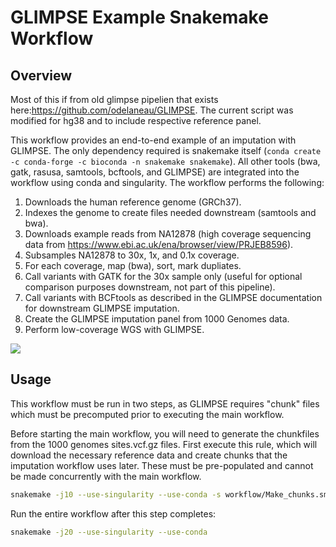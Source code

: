 # GLIMPSE Example Snakemake Workflow

## Overview

Most of this if from old glimpse pipelien that exists here:https://github.com/odelaneau/GLIMPSE. The current script was modified for hg38 and to include respective reference panel. 

This workflow provides an end-to-end example of an imputation with GLIMPSE. The only dependency required is snakemake itself (`conda create -c conda-forge -c bioconda -n snakemake snakemake`). All other tools (bwa, gatk, rasusa, samtools, bcftools, and GLIMPSE) are integrated into the workflow using conda and singularity. The workflow performs the following:

1. Downloads the human reference genome (GRCh37).
2. Indexes the genome to create files needed downstream (samtools and bwa).
3. Downloads example reads from NA12878 (high coverage sequencing data from https://www.ebi.ac.uk/ena/browser/view/PRJEB8596).
4. Subsamples NA12878 to 30x, 1x, and 0.1x coverage.
5. For each coverage, map (bwa), sort, mark dupliates.
6. Call variants with GATK for the 30x sample only (useful for optional comparison purposes downstream, not part of this pipeline).
7. Call variants with BCFtools as described in the GLIMPSE documentation for downstream GLIMPSE imputation.
8. Create the GLIMPSE imputation panel from 1000 Genomes data.
9. Perform low-coverage WGS with GLIMPSE.

![](dag.svg)

## Usage

This workflow must be run in two steps, as GLIMPSE requires "chunk" files which must be precomputed prior to executing the main workflow. 

Before starting the main workflow, you will need to generate the chunkfiles from the 1000 genomes sites.vcf.gz files. First execute this rule, which will download the necessary reference data and create chunks that the imputation workflow uses later. These must be pre-populated and cannot be made concurrently with the main workflow.

```sh
snakemake -j10 --use-singularity --use-conda -s workflow/Make_chunks.smk
```

Run the entire workflow after this step completes:

```sh
snakemake -j20 --use-singularity --use-conda
```

